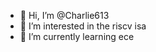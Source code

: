 - 👋 Hi, I’m @Charlie613
- 👀 I’m interested in the riscv isa
- 🌱 I’m currently learning ece

<!---
Charlie613/Charlie613 is a ✨ special ✨ repository because its `README.md` (this file) appears on your GitHub profile.
You can click the Preview link to take a look at your changes.
--->

